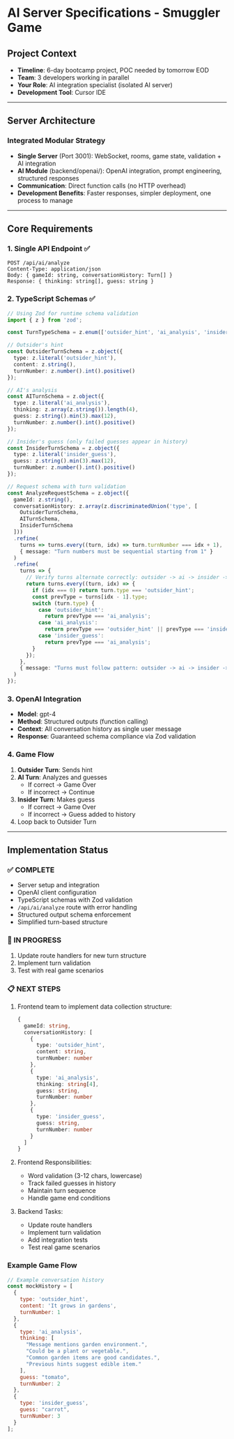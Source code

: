 # AI Server Specifications - Smuggler Game

## Project Context
- **Timeline**: 6-day bootcamp project, POC needed by tomorrow EOD
- **Team**: 3 developers working in parallel
- **Your Role**: AI integration specialist (isolated AI server)
- **Development Tool**: Cursor IDE

---

## Server Architecture

### Integrated Modular Strategy
- **Single Server** (Port 3001): WebSocket, rooms, game state, validation + AI integration
- **AI Module** (backend/openai/): OpenAI integration, prompt engineering, structured responses 
- **Communication**: Direct function calls (no HTTP overhead)
- **Development Benefits**: Faster responses, simpler deployment, one process to manage

---

## Core Requirements

### 1. Single API Endpoint ✅
```
POST /api/ai/analyze
Content-Type: application/json
Body: { gameId: string, conversationHistory: Turn[] }
Response: { thinking: string[], guess: string }
```

### 2. TypeScript Schemas ✅
```typescript
// Using Zod for runtime schema validation
import { z } from 'zod';

const TurnTypeSchema = z.enum(['outsider_hint', 'ai_analysis', 'insider_guess']);

// Outsider's hint
const OutsiderTurnSchema = z.object({
  type: z.literal('outsider_hint'),
  content: z.string(),
  turnNumber: z.number().int().positive()
});

// AI's analysis
const AITurnSchema = z.object({
  type: z.literal('ai_analysis'),
  thinking: z.array(z.string()).length(4),
  guess: z.string().min(3).max(12),
  turnNumber: z.number().int().positive()
});

// Insider's guess (only failed guesses appear in history)
const InsiderTurnSchema = z.object({
  type: z.literal('insider_guess'),
  guess: z.string().min(3).max(12),
  turnNumber: z.number().int().positive()
});

// Request schema with turn validation
const AnalyzeRequestSchema = z.object({
  gameId: z.string(),
  conversationHistory: z.array(z.discriminatedUnion('type', [
    OutsiderTurnSchema,
    AITurnSchema,
    InsiderTurnSchema
  ]))
  .refine(
    turns => turns.every((turn, idx) => turn.turnNumber === idx + 1),
    { message: "Turn numbers must be sequential starting from 1" }
  )
  .refine(
    turns => {
      // Verify turns alternate correctly: outsider -> ai -> insider -> ai -> outsider
      return turns.every((turn, idx) => {
        if (idx === 0) return turn.type === 'outsider_hint';
        const prevType = turns[idx - 1].type;
        switch (turn.type) {
          case 'outsider_hint':
            return prevType === 'ai_analysis';
          case 'ai_analysis':
            return prevType === 'outsider_hint' || prevType === 'insider_guess';
          case 'insider_guess':
            return prevType === 'ai_analysis';
        }
      });
    },
    { message: "Turns must follow pattern: outsider -> ai -> insider -> ai -> outsider" }
  )
});
```

### 3. OpenAI Integration
- **Model**: gpt-4
- **Method**: Structured outputs (function calling)
- **Context**: All conversation history as single user message
- **Response**: Guaranteed schema compliance via Zod validation

### 4. Game Flow
1. **Outsider Turn**: Sends hint
2. **AI Turn**: Analyzes and guesses
   - If correct → Game Over
   - If incorrect → Continue
3. **Insider Turn**: Makes guess
   - If correct → Game Over
   - If incorrect → Guess added to history
4. Loop back to Outsider Turn

---

## Implementation Status

### ✅ COMPLETE
- Server setup and integration
- OpenAI client configuration
- TypeScript schemas with Zod validation
- `/api/ai/analyze` route with error handling
- Structured output schema enforcement
- Simplified turn-based structure

### 🔄 IN PROGRESS
1. Update route handlers for new turn structure
2. Implement turn validation
3. Test with real game scenarios

### 📋 NEXT STEPS
1. Frontend team to implement data collection structure:
   ```typescript
   {
     gameId: string,
     conversationHistory: [
       {
         type: 'outsider_hint',
         content: string,
         turnNumber: number
       },
       {
         type: 'ai_analysis',
         thinking: string[4],
         guess: string,
         turnNumber: number
       },
       {
         type: 'insider_guess',
         guess: string,
         turnNumber: number
       }
     ]
   }
   ```

2. Frontend Responsibilities:
   - Word validation (3-12 chars, lowercase)
   - Track failed guesses in history
   - Maintain turn sequence
   - Handle game end conditions

3. Backend Tasks:
   - Update route handlers
   - Implement turn validation
   - Add integration tests
   - Test real game scenarios

### Example Game Flow
```javascript
// Example conversation history
const mockHistory = [
  { 
    type: 'outsider_hint',
    content: 'It grows in gardens',
    turnNumber: 1
  },
  {
    type: 'ai_analysis',
    thinking: [
      "Message mentions garden environment.",
      "Could be a plant or vegetable.",
      "Common garden items are good candidates.",
      "Previous hints suggest edible item."
    ],
    guess: "tomato",
    turnNumber: 2
  },
  {
    type: 'insider_guess',
    guess: "carrot",
    turnNumber: 3
  }
];
```